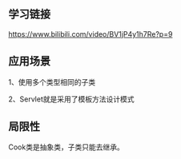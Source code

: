 ## 学习链接

https://www.bilibili.com/video/BV1jP4y1h7Re?p=9

## 应用场景

1、使用多个类型相同的子类

2、Servlet就是采用了模板方法设计模式

## 局限性

Cook类是抽象类，子类只能去继承。
